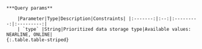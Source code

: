     ***Query params**

        |Parameter|Type|Description|Constraints| |:-------:|:--:|:---------:|:---------:|
        | `type` |String|Prioritized data storage type|Available values: NEARLINE, ONLINE|
    {:.table.table-striped}
